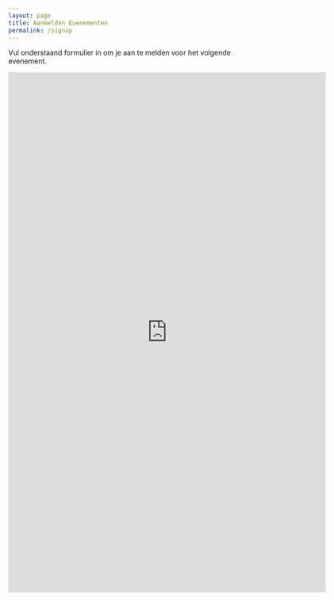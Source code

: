 ```yaml
---
layout: page
title: Aanmelden Evenementen
permalink: /signup
---
```


<div class="container">
    <p>Vul onderstaand formulier in om je aan te melden voor het volgende evenement.</p>
    <iframe src="https://docs.google.com/forms/d/e/1FAIpQLSfi3LdOgcO9nmrYV1N6i5INrbBgb1y4JF9xDtCwj2uYhxDMbg/viewform?embedded=true" width="640" height="1050" frameborder="0" marginheight="0" marginwidth="0">Laden…</iframe>
</div>
